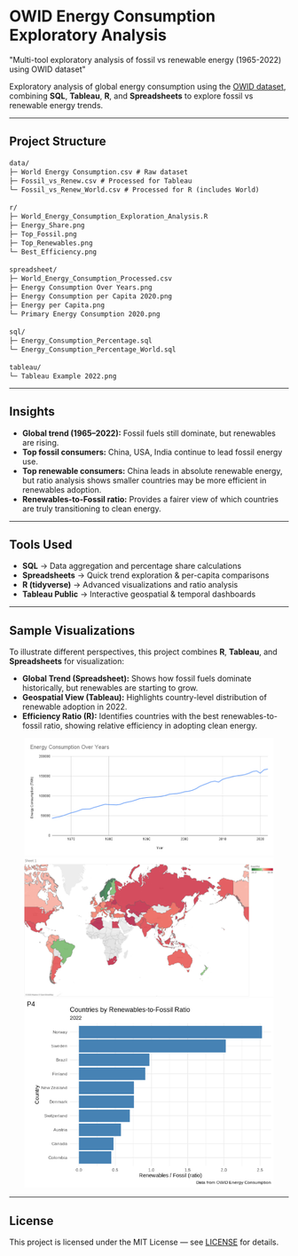 # OWID Energy Consumption Exploratory Analysis
"Multi-tool exploratory analysis of fossil vs renewable energy (1965-2022) using OWID dataset"

Exploratory analysis of global energy consumption using the [OWID dataset](https://www.kaggle.com/datasets/pralabhpoudel/world-energy-consumption), combining **SQL**, **Tableau**, **R**, and **Spreadsheets** to explore fossil vs renewable energy trends.

---

## Project Structure
```
data/
├─ World Energy Consumption.csv # Raw dataset
├─ Fossil_vs_Renew.csv # Processed for Tableau
└─ Fossil_vs_Renew_World.csv # Processed for R (includes World)

r/
├─ World_Energy_Consumption_Exploration_Analysis.R
├─ Energy_Share.png
├─ Top_Fossil.png
├─ Top_Renewables.png
└─ Best_Efficiency.png

spreadsheet/
├─ World_Energy_Consumption_Processed.csv
├─ Energy Consumption Over Years.png
├─ Energy Consumption per Capita 2020.png
├─ Energy per Capita.png
└─ Primary Energy Consumption 2020.png

sql/
├─ Energy_Consumption_Percentage.sql
└─ Energy_Consumption_Percentage_World.sql

tableau/
└─ Tableau Example 2022.png
```

---

## Insights
- **Global trend (1965–2022):** Fossil fuels still dominate, but renewables are rising.
- **Top fossil consumers:** China, USA, India continue to lead fossil energy use.
- **Top renewable consumers:** China leads in absolute renewable energy, but ratio analysis shows smaller countries may be more efficient in renewables adoption.
- **Renewables-to-Fossil ratio:** Provides a fairer view of which countries are truly transitioning to clean energy.

---

##  Tools Used
- **SQL** → Data aggregation and percentage share calculations  
- **Spreadsheets** → Quick trend exploration & per-capita comparisons  
- **R (tidyverse)** → Advanced visualizations and ratio analysis  
- **Tableau Public** → Interactive geospatial & temporal dashboards  

---

## Sample Visualizations

To illustrate different perspectives, this project combines **R**, **Tableau**, and **Spreadsheets** for visualization:  

- **Global Trend (Spreadsheet):** Shows how fossil fuels dominate historically, but renewables are starting to grow.  
- **Geospatial View (Tableau):** Highlights country-level distribution of renewable adoption in 2022.  
- **Efficiency Ratio (R):** Identifies countries with the best renewables-to-fossil ratio, showing relative efficiency in adopting clean energy.  

<p align="center">
  <img src="spreadsheet/Energy Consumption Over Years.png" alt="Energy Trend" width="450"/>
  <img src="tableau/Tableau Example 2022.png" alt="Geo Tableau" width="450"/>
  <img src="r/Best_Efficiency.png" alt="Best Efficiency Ratio" width="450"/>
</p>

---

## License
This project is licensed under the MIT License — see [LICENSE](LICENSE) for details.
